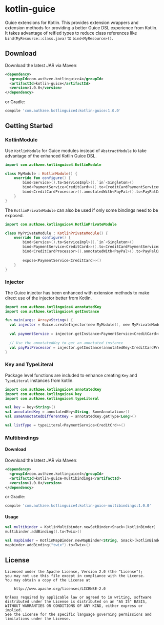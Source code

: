 kotlin-guice
=====

Guice extensions for Kotlin. This provides extension wrappers and extension methods for providing a better Guice DSL experience from Kotlin. It takes advantage of reified types to reduce class references like `bind(MyResource::class.java)` to `bind<MyResource>()`.

## Download

Download the latest JAR via Maven:

```xml
<dependency>
  <groupId>com.authzee.kotlinguice4</groupId>
  <artifactId>kotlin-guice</artifactId>
  <version>1.0.0</version>
</dependency>
```

or Gradle:

```gradle
compile 'com.authzee.kotlinguice4:kotlin-guice:1.0.0'
```

## Getting Started

### KotlinModule

Use `KotlinModule` for Guice modules instead of `AbstractModule` to take advantage of the enhanced Kotlin Guice DSL. 

```kotlin
import com.authzee.kotlinguice4.KotlinModule

class MyModule : KotlinModule() {
    override fun configure() {
        bind<Service>().to<ServiceImpl>().`in`<Singleton>()
        bind<PaymentService<CreditCard>>().to<CreditCardPaymentService>()
        bind<CreditCardProcessor>().annotatedWith<PayPal>().to<PayPalCreditCardProcessor>()
    }
}
```

The `KotlinPrivateModule` can also be used if only some bindings need to be exposed.

```kotlin
import com.authzee.kotlinguice4.KotlinPrivateModule

class MyPrivateModule : KotlinPrivateModule() {
    override fun configure() {
        bind<Service>().to<ServiceImpl>().`in`<Singleton>()
        bind<PaymentService<CreditCard>>().to<CreditCardPaymentService>()
        bind<CreditCardProcessor>().annotatedWith<PayPal>().to<PayPalCreditCardProcessor>()
        
        expose<PaymentService<CreditCard>>()
    }
}
```

### Injector

The Guice injector has been enhanced with extension methods to make direct use of the injector better from Kotlin.

```kotlin
import com.authzee.kotlinguice4.annotatedKey
import com.authzee.kotlinguice4.getInstance

fun main(args: Array<String>) {
  val injector = Guice.createInjector(new MyModule(), new MyPrivateModule())
  
  val paymentService = injector.getInstance<PaymentService<CreditCard>>()
  
  // Use the annotatedKey to get an annotated instance
  val payPalProcessor = injector.getInstance(annotatedKey<CreditCardProcessor, PayPayl>())
}
```

### Key and TypeLiteral

Package level functions are included to enhance creating `Key` and `TypeLiteral` instances from kotlin.

```kotlin
import com.authzee.kotlinguice4.annotatedKey
import com.authzee.kotlinguice4.key
import com.authzee.kotlinguice4.typeLiteral

val key = key<String>()
val annotatedKey = annotatedKey<String, SomeAnnotation>()
val sameAnnotatedDifferentKey = annotatedKey.getType<Long>()

val listType = typeLiteral<PaymentService<CreditCrd>>()
```

### Multibindings

#### Download

Download the latest JAR via Maven:

```xml
<dependency>
  <groupId>com.authzee.kotlinguice4</groupId>
  <artifactId>kotlin-guice-multibindings</artifactId>
  <version>1.0.0</version>
</dependency>
```

or Gradle:

```gradle
compile 'com.authzee.kotlinguice4:kotlin-guice-multibindings:1.0.0'
```

#### Usage

```kotlin
val multibinder = KotlinMultibinder.newSetBinder<Snack>(kotlinBinder)
multibinder.addBinding().to<Twix>()

val mapbinder = KotlinMapBinder.newMapBinder<String, Snack>(kotlinBinder)
mapbinder.addBinding("twix").to<Twix>()
```

## License

    Licensed under the Apache License, Version 2.0 (the "License");
    you may not use this file except in compliance with the License.
    You may obtain a copy of the License at

        http://www.apache.org/licenses/LICENSE-2.0

    Unless required by applicable law or agreed to in writing, software
    distributed under the License is distributed on an "AS IS" BASIS,
    WITHOUT WARRANTIES OR CONDITIONS OF ANY KIND, either express or implied.
    See the License for the specific language governing permissions and
    limitations under the License.
